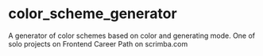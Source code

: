 # color_scheme_generator
 A generator of color schemes based on color and generating mode. One of solo projects on Frontend Career Path on scrimba.com
